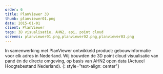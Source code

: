 ```yaml
---
order: 6
title: PlanViewer 3D
thumb: planviewer01.png
date: 2015-01-01
client: PlanViewer
tags: 3D visualisatie, AHN2, api, point cloud
screens: planviewer01.png,planviewer02.png,planviewer03.png
---
```


In samenwerking met PlanViewer ontwikkeld product: gebouwinformatie voor elk adres in Nederland. Wij bouwden de 3D point cloud visualisatie van pand én de directe omgeving, op basis van AHN2 open data (Actueel Hoogtebestand Nederland).
{: style="text-align: center"}
